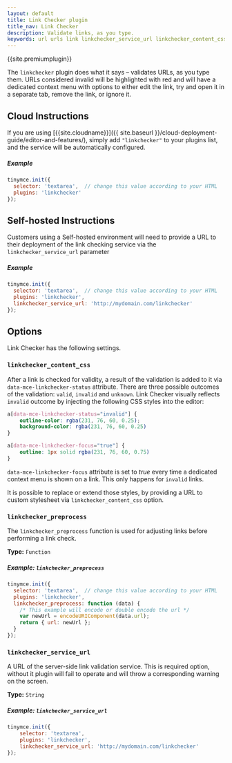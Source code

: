 ```yaml
---
layout: default
title: Link Checker plugin
title_nav: Link Checker
description: Validate links, as you type.
keywords: url urls link linkchecker_service_url linkchecker_content_css
---
```


{{site.premiumplugin}}

The `linkchecker` plugin does what it says &ndash; validates URLs, as you type them. URLs considered invalid will be highlighted with red and will have a dedicated context menu with options to either edit the link, try and open it in a separate tab, remove the link, or ignore it.

## Cloud Instructions

If you are using [{{site.cloudname}}]({{ site.baseurl }}/cloud-deployment-guide/editor-and-features/), simply add `"linkchecker"` to your plugins list, and the service will be automatically configured.

##### Example

```js
tinymce.init({
  selector: 'textarea',  // change this value according to your HTML
  plugins: 'linkchecker'
});
```

## Self-hosted Instructions

Customers using a Self-hosted environment will need to provide a URL to their deployment of the link checking service via the `linkchecker_service_url` parameter

##### Example

```js
tinymce.init({
  selector: 'textarea',  // change this value according to your HTML
  plugins: 'linkchecker',
  linkchecker_service_url: 'http://mydomain.com/linkchecker'
});
```

## Options

Link Checker has the following settings.

### `linkchecker_content_css`

After a link is checked for validity, a result of the validation is added to it via `data-mce-linkchecker-status` attribute. There are three possible outcomes of the validation: `valid`, `invalid` and `unknown`. Link Checker visually reflects `invalid` outcome by injecting the following CSS styles into the editor:

```css
a[data-mce-linkchecker-status="invalid"] {
    outline-color: rgba(231, 76, 60, 0.25);
    background-color: rgba(231, 76, 60, 0.25)
}

a[data-mce-linkchecker-focus="true"] {
    outline: 1px solid rgba(231, 76, 60, 0.75)
}
```

`data-mce-linkchecker-focus` attribute is set to *true* every time a dedicated context menu is shown on a link. This only happens for `invalid` links.

It is possible to replace or extend those styles, by providing a URL to custom stylesheet via `linkchecker_content_css` option.

### `linkchecker_preprocess`

The `linkchecker_preprocess` function is used for adjusting links before performing a link check.

**Type:** `Function`

##### Example: `linkchecker_preprocess`

```js
tinymce.init({
  selector: 'textarea',  // change this value according to your HTML
  plugins: 'linkchecker',
  linkchecker_preprocess: function (data) {
    /* This example will encode or double encode the url */
    var newUrl = encodeURIComponent(data.url);
    return { url: newUrl };
  }
});
```

### `linkchecker_service_url`

A URL of the server-side link validation service. This is required option, without it plugin will fail to operate and will throw a corresponding warning on the screen.

**Type:** `String`

##### Example: `linkchecker_service_url`

```js
tinymce.init({
    selector: 'textarea',
    plugins: 'linkchecker',
    linkchecker_service_url: 'http://mydomain.com/linkchecker'
});
```
